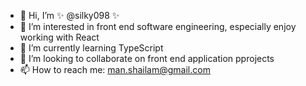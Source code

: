 - 👋 Hi, I’m ✨ @silky098 ✨ 
- 👀 I’m interested in front end software engineering, especially enjoy working with React
- 🌱 I’m currently learning TypeScript
- 💞️ I’m looking to collaborate on front end application pprojects
- 📫 How to reach me: man.shailam@gmail.com

<!---
silky098/silky098 is a ✨ special ✨ repository because its `README.md` (this file) appears on your GitHub profile.
You can click the Preview link to take a look at your changes.
--->
